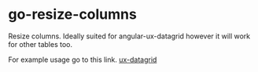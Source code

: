 # go-resize-columns
Resize columns. Ideally suited for angular-ux-datagrid however it will work for other tables too.

For example usage go to this link. [ux-datagrid](http://obogo.github.io/ux-angularjs-datagrid/#/resizeColumns)
